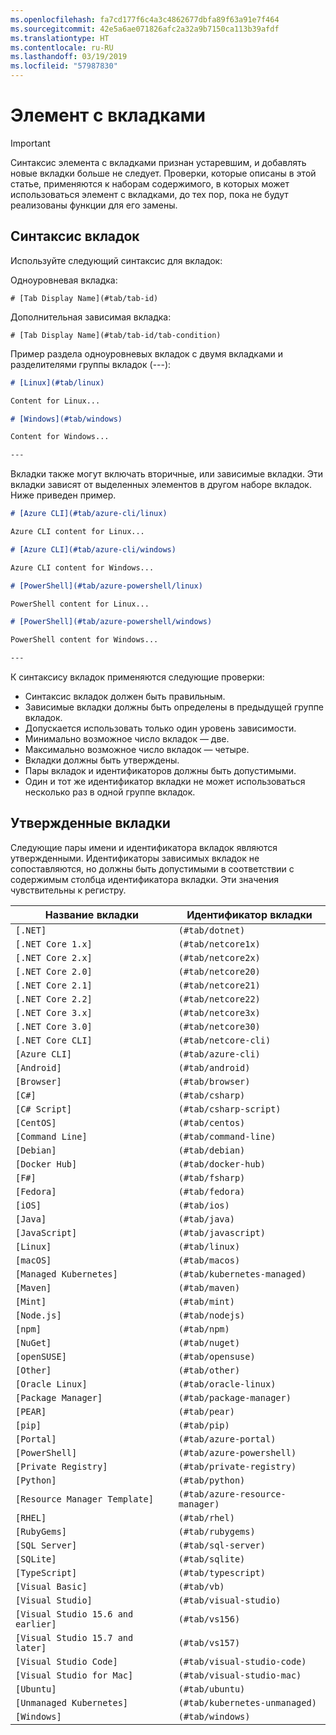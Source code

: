 ```yaml
---
ms.openlocfilehash: fa7cd177f6c4a3c4862677dbfa89f63a91e7f464
ms.sourcegitcommit: 42e5a6ae071826afc2a32a9b7150ca113b39afdf
ms.translationtype: HT
ms.contentlocale: ru-RU
ms.lasthandoff: 03/19/2019
ms.locfileid: "57987830"
---
```

# <a name="tabbed-conceptual"></a>Элемент с вкладками

> [!IMPORTANT]
> Синтаксис элемента с вкладками признан устаревшим, и добавлять новые вкладки больше не следует. Проверки, которые описаны в этой статье, применяются к наборам содержимого, в которых может использоваться элемент с вкладками, до тех пор, пока не будут реализованы функции для его замены.

## <a name="tab-syntax"></a>Синтаксис вкладок

Используйте следующий синтаксис для вкладок:

Одноуровневая вкладка:

`# [Tab Display Name](#tab/tab-id)`

Дополнительная зависимая вкладка:

`# [Tab Display Name](#tab/tab-id/tab-condition)`

Пример раздела одноуровневых вкладок с двумя вкладками и разделителями группы вкладок (---):

```markdown
# [Linux](#tab/linux)

Content for Linux...

# [Windows](#tab/windows)

Content for Windows...

---
```

Вкладки также могут включать вторичные, или зависимые вкладки. Эти вкладки зависят от выделенных элементов в другом наборе вкладок. Ниже приведен пример.

```markdown
# [Azure CLI](#tab/azure-cli/linux)

Azure CLI content for Linux...

# [Azure CLI](#tab/azure-cli/windows)

Azure CLI content for Windows...

# [PowerShell](#tab/azure-powershell/linux)

PowerShell content for Linux...

# [PowerShell](#tab/azure-powershell/windows)

PowerShell content for Windows...

---
```

К синтаксису вкладок применяются следующие проверки:

- Синтаксис вкладок должен быть правильным.
- Зависимые вкладки должны быть определены в предыдущей группе вкладок.
- Допускается использовать только один уровень зависимости.
- Минимально возможное число вкладок — две.
- Максимально возможное число вкладок — четыре.
- Вкладки должны быть утверждены.
- Пары вкладок и идентификаторов должны быть допустимыми.
- Один и тот же идентификатор вкладки не может использоваться несколько раз в одной группе вкладок.

## <a name="approved-tabs"></a>Утвержденные вкладки

Следующие пары имени и идентификатора вкладок являются утвержденными. Идентификаторы зависимых вкладок не сопоставляются, но должны быть допустимыми в соответствии с содержимым столбца идентификатора вкладки. Эти значения чувствительны к регистру.

|Название вкладки              |Идентификатор вкладки            |
|----------------------|------------------|
|`[.NET]`              |`(#tab/dotnet)`   |
|`[.NET Core 1.x]`     |`(#tab/netcore1x)`|
|`[.NET Core 2.x]`     |`(#tab/netcore2x)`|
|`[.NET Core 2.0]`     |`(#tab/netcore20)`|
|`[.NET Core 2.1]`     |`(#tab/netcore21)`|
|`[.NET Core 2.2]`     |`(#tab/netcore22)`|
|`[.NET Core 3.x]`     |`(#tab/netcore3x)`|
|`[.NET Core 3.0]`     |`(#tab/netcore30)`|
|`[.NET Core CLI]`     |`(#tab/netcore-cli)`|
|`[Azure CLI]`         |`(#tab/azure-cli)`|
|`[Android]`           |`(#tab/android)`  |
|`[Browser]`           |`(#tab/browser)`  |
|`[C#]`                |`(#tab/csharp)`   |
|`[C# Script]`         |`(#tab/csharp-script)`|
|`[CentOS]`            |`(#tab/centos)`|
|`[Command Line]`      |`(#tab/command-line)`|
|`[Debian]`            |`(#tab/debian)`|
|`[Docker Hub]`        |`(#tab/docker-hub)`|
|`[F#]`                |`(#tab/fsharp)`|
|`[Fedora]`            |`(#tab/fedora)`|
|`[iOS]`               |`(#tab/ios)`      |
|`[Java]`              |`(#tab/java)`|
|`[JavaScript]`        |`(#tab/javascript)`|
|`[Linux]`             |`(#tab/linux)`    |
|`[macOS]`             |`(#tab/macos)`    |
|`[Managed Kubernetes]`|`(#tab/kubernetes-managed)`|
|`[Maven]`             |`(#tab/maven)`|
|`[Mint]`              |`(#tab/mint)`|
|`[Node.js]`           |`(#tab/nodejs)`|
|`[npm]`               |`(#tab/npm)` |
|`[NuGet]`             |`(#tab/nuget)`|
|`[openSUSE]`          |`(#tab/opensuse)`|
|`[Other]`             |`(#tab/other)` |
|`[Oracle Linux]`      |`(#tab/oracle-linux)`|
|`[Package Manager]`   |`(#tab/package-manager)` |
|`[PEAR]`              |`(#tab/pear)`|
|`[pip]`               |`(#tab/pip)`|
|`[Portal]`            |`(#tab/azure-portal)`    |
|`[PowerShell]`        |`(#tab/azure-powershell)`|
|`[Private Registry]`  |`(#tab/private-registry)`|
|`[Python]`            |`(#tab/python)`|
|`[Resource Manager Template]`|`(#tab/azure-resource-manager)`|
|`[RHEL]`              |`(#tab/rhel)`|
|`[RubyGems]`          |`(#tab/rubygems)`|
|`[SQL Server]`        |`(#tab/sql-server)`|
|`[SQLite]`            |`(#tab/sqlite)`|
|`[TypeScript]`        |`(#tab/typescript)`|
|`[Visual Basic]`      |`(#tab/vb)` |
|`[Visual Studio]`     |`(#tab/visual-studio)`|
|`[Visual Studio 15.6 and earlier]`|`(#tab/vs156)`|
|`[Visual Studio 15.7 and later]`  |`(#tab/vs157)`|
|`[Visual Studio Code]`            |`(#tab/visual-studio-code)`|
|`[Visual Studio for Mac]`         |`(#tab/visual-studio-mac)`|
|`[Ubuntu]`                        |`(#tab/ubuntu)`|
|`[Unmanaged Kubernetes]`          |`(#tab/kubernetes-unmanaged)`|
|`[Windows]`   |`(#tab/windows)`   |